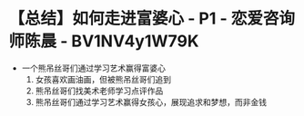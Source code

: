 # 【总结】如何走进富婆心 - P1 - 恋爱咨询师陈晨 - BV1NV4y1W79K

-   一个熊吊丝哥们通过学习艺术赢得富婆心
    1.  女孩喜欢画油画，但被熊吊丝哥们追到
    2.  熊吊丝哥们找美术老师学习点评作品
    3.  熊吊丝哥们通过学习艺术赢得女孩心，展现追求和梦想，而非金钱